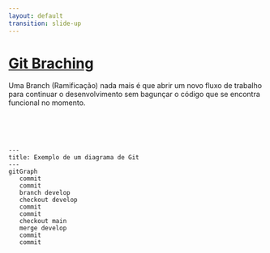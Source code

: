 ```yaml
---
layout: default
transition: slide-up
---
```


# [Git Braching](https://git-scm.com/book/en/v2/Git-Branching-Branches-in-a-Nutshell)

<div>

Uma Branch (Ramificação) nada mais é que abrir um novo fluxo de trabalho para continuar o desenvolvimento sem bagunçar o código que se encontra funcional no momento.

</div>

<div class="ml-50">

<br><br><br>

```mermaid
---
title: Exemplo de um diagrama de Git
---
gitGraph
   commit
   commit
   branch develop
   checkout develop
   commit
   commit
   checkout main
   merge develop
   commit
   commit
```

</div>
